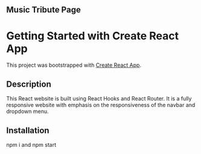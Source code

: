 ## Music Tribute Page

# Getting Started with Create React App

This project was bootstrapped with [Create React App](https://github.com/facebook/create-react-app).

## Description

This React website is built using React Hooks and React Router. It is a fully responsive website with emphasis on the responsiveness of the navbar and dropdown menu. 

## Installation

npm i and npm start


